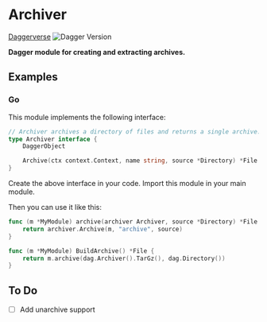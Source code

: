 # Archiver

[Daggerverse](https://daggerverse.dev/mod/github.com/sagikazarmark/daggerverse/archiver)
![Dagger Version](https://img.shields.io/badge/dagger%20version-%3E=0.9.7-0f0f19.svg?style=flat-square)

**Dagger module for creating and extracting archives.**

## Examples

### Go

This module implements the following interface:

```go
// Archiver archives a directory of files and returns a single archive.
type Archiver interface {
	DaggerObject

	Archive(ctx context.Context, name string, source *Directory) *File
}
```

Create the above interface in your code. Import this module in your main module.

Then you can use it like this:

```go
func (m *MyModule) archive(archiver Archiver, source *Directory) *File {
    return archiver.Archive(m, "archive", source)
}

func (m *MyModule) BuildArchive() *File {
    return m.archive(dag.Archiver().TarGz(), dag.Directory())
}
```

## To Do

- [ ] Add unarchive support
